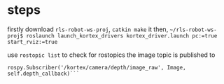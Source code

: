# steps
firstly download `rls-robot-ws-proj`, `catkin make` it 
then, 
```~/rls-robot-ws-proj$ roslaunch launch_kortex_drivers kortex_driver.launch pc:=true start_rviz:=true```

use `rostopic list` to check for rostopics
the image topic is published to 

```rospy.Subscriber('/kortex/camera/color/image_raw', Image, self.rgb_callback)
rospy.Subscriber('/kortex/camera/depth/image_raw', Image, self.depth_callback)```
